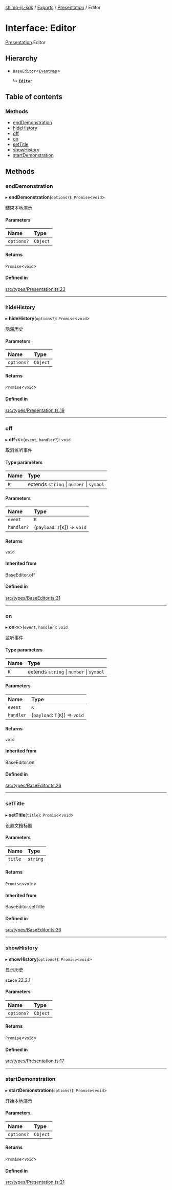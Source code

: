 [shimo-js-sdk](../README.md) / [Exports](../modules.md) / [Presentation](../modules/Presentation.md) / Editor

# Interface: Editor

[Presentation](../modules/Presentation.md).Editor

## Hierarchy

- `BaseEditor`<[`EventMap`](Presentation.EventMap.md)\>

  ↳ **`Editor`**

## Table of contents

### Methods

- [endDemonstration](Presentation.Editor.md#enddemonstration)
- [hideHistory](Presentation.Editor.md#hidehistory)
- [off](Presentation.Editor.md#off)
- [on](Presentation.Editor.md#on)
- [setTitle](Presentation.Editor.md#settitle)
- [showHistory](Presentation.Editor.md#showhistory)
- [startDemonstration](Presentation.Editor.md#startdemonstration)

## Methods

### endDemonstration

▸ **endDemonstration**(`options?`): `Promise`<`void`\>

结束本地演示

#### Parameters

| Name | Type |
| :------ | :------ |
| `options?` | `Object` |

#### Returns

`Promise`<`void`\>

#### Defined in

[src/types/Presentation.ts:23](https://github.com/shimohq/shimo-js-sdk/blob/9389d1f/src/types/Presentation.ts#L23)

___

### hideHistory

▸ **hideHistory**(`options?`): `Promise`<`void`\>

隐藏历史

#### Parameters

| Name | Type |
| :------ | :------ |
| `options?` | `Object` |

#### Returns

`Promise`<`void`\>

#### Defined in

[src/types/Presentation.ts:19](https://github.com/shimohq/shimo-js-sdk/blob/9389d1f/src/types/Presentation.ts#L19)

___

### off

▸ **off**<`K`\>(`event`, `handler?`): `void`

取消监听事件

#### Type parameters

| Name | Type |
| :------ | :------ |
| `K` | extends `string` \| `number` \| `symbol` |

#### Parameters

| Name | Type |
| :------ | :------ |
| `event` | `K` |
| `handler?` | (`payload`: `T`[`K`]) => `void` |

#### Returns

`void`

#### Inherited from

BaseEditor.off

#### Defined in

[src/types/BaseEditor.ts:31](https://github.com/shimohq/shimo-js-sdk/blob/9389d1f/src/types/BaseEditor.ts#L31)

___

### on

▸ **on**<`K`\>(`event`, `handler`): `void`

监听事件

#### Type parameters

| Name | Type |
| :------ | :------ |
| `K` | extends `string` \| `number` \| `symbol` |

#### Parameters

| Name | Type |
| :------ | :------ |
| `event` | `K` |
| `handler` | (`payload`: `T`[`K`]) => `void` |

#### Returns

`void`

#### Inherited from

BaseEditor.on

#### Defined in

[src/types/BaseEditor.ts:26](https://github.com/shimohq/shimo-js-sdk/blob/9389d1f/src/types/BaseEditor.ts#L26)

___

### setTitle

▸ **setTitle**(`title`): `Promise`<`void`\>

设置文档标题

#### Parameters

| Name | Type |
| :------ | :------ |
| `title` | `string` |

#### Returns

`Promise`<`void`\>

#### Inherited from

BaseEditor.setTitle

#### Defined in

[src/types/BaseEditor.ts:36](https://github.com/shimohq/shimo-js-sdk/blob/9389d1f/src/types/BaseEditor.ts#L36)

___

### showHistory

▸ **showHistory**(`options?`): `Promise`<`void`\>

显示历史

**`since`** 22.2.1

#### Parameters

| Name | Type |
| :------ | :------ |
| `options?` | `Object` |

#### Returns

`Promise`<`void`\>

#### Defined in

[src/types/Presentation.ts:17](https://github.com/shimohq/shimo-js-sdk/blob/9389d1f/src/types/Presentation.ts#L17)

___

### startDemonstration

▸ **startDemonstration**(`options?`): `Promise`<`void`\>

开始本地演示

#### Parameters

| Name | Type |
| :------ | :------ |
| `options?` | `Object` |

#### Returns

`Promise`<`void`\>

#### Defined in

[src/types/Presentation.ts:21](https://github.com/shimohq/shimo-js-sdk/blob/9389d1f/src/types/Presentation.ts#L21)
